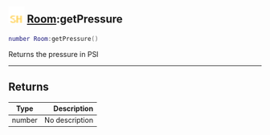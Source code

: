 ## <img src="../../.gitbook/assets/shared.png" width="32" height="32" /> [Room](../room/README.md):getPressure

```lua
number Room:getPressure()
```

Returns the pressure in PSI<br>

-----------------
## Returns

| Type   | Description |
| ------ | ----------: |
| number | No description |
